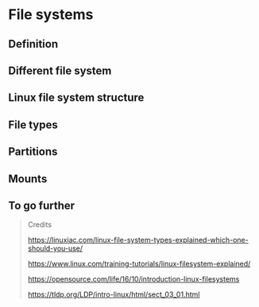 # File systems

## Definition

## Different file system

## Linux file system structure


## File types

## Partitions

## Mounts

## To go further


> Credits
>
> https://linuxiac.com/linux-file-system-types-explained-which-one-should-you-use/
>
> https://www.linux.com/training-tutorials/linux-filesystem-explained/
>
> https://opensource.com/life/16/10/introduction-linux-filesystems
>
> https://tldp.org/LDP/intro-linux/html/sect_03_01.html
>
>
>
